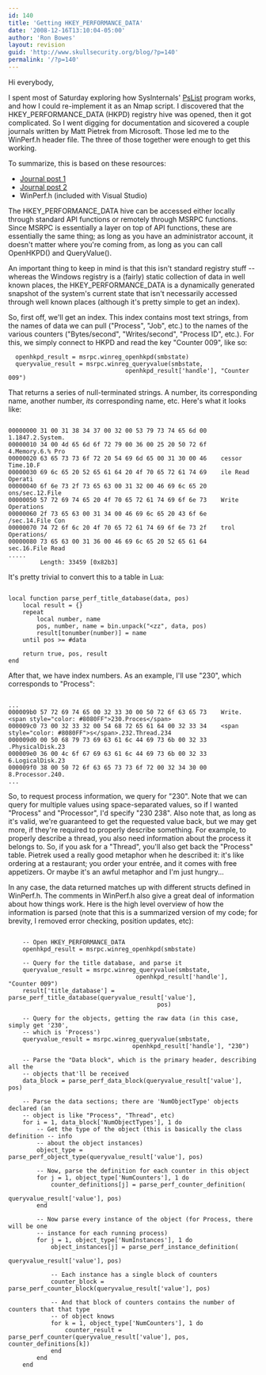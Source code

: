 ```yaml
---
id: 140
title: 'Getting HKEY_PERFORMANCE_DATA'
date: '2008-12-16T13:10:04-05:00'
author: 'Ron Bowes'
layout: revision
guid: 'http://www.skullsecurity.org/blog/?p=140'
permalink: '/?p=140'
---
```


Hi everybody,

I spent most of Saturday exploring how SysInternals' [PsList](http://technet.microsoft.com/en-us/sysinternals/bb896682.aspx) program works, and how I could re-implement it as an Nmap script. I discovered that the HKEY\_PERFORMANCE\_DATA (HKPD) registry hive was opened, then it got complicated. So I went digging for documentation and sicovered a couple journals written by Matt Pietrek from Microsoft. Those led me to the WinPerf.h header file. The three of those together were enough to get this working.

To summarize, this is based on these resources:

- [Journal post 1](http://www.microsoft.com/msj/archive/S271.aspx)
- [Journal post 2](http://www.microsoft.com/msj/archive/S2A9.aspx)
- WinPerf.h (included with Visual Studio)

The HKEY\_PERFORMANCE\_DATA hive can be accessed either locally through standard API functions or remotely through MSRPC functions. Since MSRPC is essentially a layer on top of API functions, these are essentially the same thing; as long as you have an administrator account, it doesn't matter where you're coming from, as long as you can call OpenHKPD() and QueryValue().

An important thing to keep in mind is that this isn't standard registry stuff -- whereas the Windows registry is a (fairly) static collection of data in well known places, the HKEY\_PERFORMANCE\_DATA is a dynamically generated snapshot of the system's current state that isn't necessarily accessed through well known places (although it's pretty simple to get an index).

So, first off, we'll get an index. This index contains most text strings, from the names of data we can pull ("Process", "Job", etc.) to the names of the various counters ("Bytes/second", "Writes/second", "Process ID", etc.). For this, we simply connect to HKPD and read the key "Counter 009", like so:

```
  openhkpd_result = msrpc.winreg_openhkpd(smbstate)
  queryvalue_result = msrpc.winreg_queryvalue(smbstate, 
                                 openhkpd_result['handle'], "Counter 009")
```

That returns a series of null-terminated strings. A number, its corresponding name, another number, *its* corresponding name, etc. Here's what it looks like:

```

00000000 31 00 31 38 34 37 00 32 00 53 79 73 74 65 6d 00    1.1847.2.System.
00000010 34 00 4d 65 6d 6f 72 79 00 36 00 25 20 50 72 6f    4.Memory.6.% Pro
00000020 63 65 73 73 6f 72 20 54 69 6d 65 00 31 30 00 46    cessor Time.10.F
00000030 69 6c 65 20 52 65 61 64 20 4f 70 65 72 61 74 69    ile Read Operati
00000040 6f 6e 73 2f 73 65 63 00 31 32 00 46 69 6c 65 20    ons/sec.12.File
00000050 57 72 69 74 65 20 4f 70 65 72 61 74 69 6f 6e 73    Write Operations
00000060 2f 73 65 63 00 31 34 00 46 69 6c 65 20 43 6f 6e    /sec.14.File Con
00000070 74 72 6f 6c 20 4f 70 65 72 61 74 69 6f 6e 73 2f    trol Operations/
00000080 73 65 63 00 31 36 00 46 69 6c 65 20 52 65 61 64    sec.16.File Read
.....
         Length: 33459 [0x82b3]
```

It's pretty trivial to convert this to a table in Lua:

```

local function parse_perf_title_database(data, pos)
    local result = {}
    repeat
        local number, name
        pos, number, name = bin.unpack("<zz", data, pos)
        result[tonumber(number)] = name
    until pos >= #data

    return true, pos, result
end
```

After that, we have index numbers. As an example, I'll use "230", which corresponds to "Process":

```

...
000009b0 57 72 69 74 65 00 32 33 30 00 50 72 6f 63 65 73    Write.<span style="color: #8080FF">230.Proces</span>
000009c0 73 00 32 33 32 00 54 68 72 65 61 64 00 32 33 34    <span style="color: #8080FF">s</span>.232.Thread.234
000009d0 00 50 68 79 73 69 63 61 6c 44 69 73 6b 00 32 33    .PhysicalDisk.23
000009e0 36 00 4c 6f 67 69 63 61 6c 44 69 73 6b 00 32 33    6.LogicalDisk.23
000009f0 38 00 50 72 6f 63 65 73 73 6f 72 00 32 34 30 00    8.Processor.240.
...
```

So, to request process information, we query for "230". Note that we can query for multiple values using space-separated values, so if I wanted "Process" and "Processor", I'd specify "230 238". Also note that, as long as it's valid, we're guaranteed to get the requested value back, but we may get more, if they're required to properly describe something. For example, to properly describe a thread, you also need information about the process it belongs to. So, if you ask for a "Thread", you'll also get back the "Process" table. Pietrek used a really good metaphor when he described it: it's like ordering at a restaurant; you order your entrée, and it comes with free appetizers. Or maybe it's an awful metaphor and I'm just hungry...

In any case, the data returned matches up with different structs defined in WinPerf.h. The comments in WinPerf.h also give a great deal of information about how things work. Here is the high level overview of how the information is parsed (note that this is a summarized version of my code; for brevity, I removed error checking, position updates, etc):

```

    -- Open HKEY_PERFORMANCE_DATA
    openhkpd_result = msrpc.winreg_openhkpd(smbstate)

    -- Query for the title database, and parse it
    queryvalue_result = msrpc.winreg_queryvalue(smbstate, 
                                    openhkpd_result['handle'], "Counter 009")
    result['title_database'] = parse_perf_title_database(queryvalue_result['value'], 
                                          pos)

    -- Query for the objects, getting the raw data (in this case, simply get '230', 
    -- which is 'Process')
    queryvalue_result = msrpc.winreg_queryvalue(smbstate, 
                                   openhkpd_result['handle'], "230")

    -- Parse the "Data block", which is the primary header, describing all the 
    -- objects that'll be received
    data_block = parse_perf_data_block(queryvalue_result['value'], pos)

    -- Parse the data sections; there are 'NumObjectType' objects declared (an 
    -- object is like "Process", "Thread", etc)
    for i = 1, data_block['NumObjectTypes'], 1 do
        -- Get the type of the object (this is basically the class definition -- info 
        -- about the object instances)
        object_type = parse_perf_object_type(queryvalue_result['value'], pos)

        -- Now, parse the definition for each counter in this object
        for j = 1, object_type['NumCounters'], 1 do
            counter_definitions[j] = parse_perf_counter_definition(
                                                queryvalue_result['value'], pos)
        end

        -- Now parse every instance of the object (for Process, there will be one 
        -- instance for each running process)
        for j = 1, object_type['NumInstances'], 1 do
            object_instances[j] = parse_perf_instance_definition(
                                              queryvalue_result['value'], pos)

            -- Each instance has a single block of counters
            counter_block = parse_perf_counter_block(queryvalue_result['value'], pos)

            -- And that block of counters contains the number of counters that that type 
            -- of object knows
            for k = 1, object_type['NumCounters'], 1 do
                counter_result = parse_perf_counter(queryvalue_result['value'], pos, counter_definitions[k])
            end
        end
    end
```